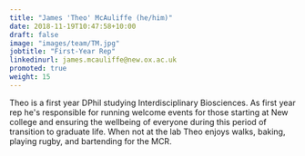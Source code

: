 ```yaml
---
title: "James 'Theo' McAuliffe (he/him)"
date: 2018-11-19T10:47:58+10:00
draft: false
image: "images/team/TM.jpg"
jobtitle: "First-Year Rep"
linkedinurl: james.mcauliffe@new.ox.ac.uk
promoted: true
weight: 15
---
```


Theo is a first year DPhil studying Interdisciplinary Biosciences. As first year rep he's responsible for running welcome events for those starting at New college and ensuring the wellbeing of everyone during this period of transition to graduate life. When not at the lab Theo enjoys walks, baking, playing rugby, and bartending for the MCR. 



